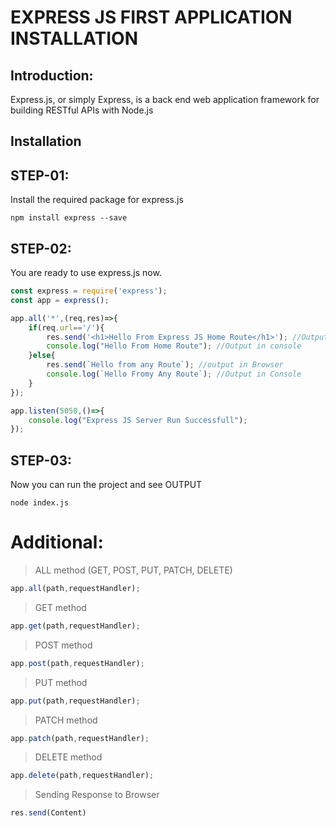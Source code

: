 # EXPRESS JS FIRST APPLICATION INSTALLATION
## Introduction:
Express.js, or simply Express, is a back end web application framework for building RESTful APIs with Node.js
## Installation
## STEP-01:
Install the required package for express.js
```shell
npm install express --save
```
## STEP-02:
You are ready to use express.js now. 
```javascript
const express = require('express');
const app = express();

app.all('*',(req,res)=>{
    if(req.url=='/'){
        res.send('<h1>Hello From Express JS Home Route</h1>'); //Output in Browser
        console.log("Hello From Home Route"); //Output in console
    }else{
        res.send(`Hello from any Route`); //output in Browser
        console.log(`Hello Fromy Any Route`); //Output in Console
    }
});

app.listen(5050,()=>{
    console.log("Express JS Server Run Successfull");
});
```

## STEP-03:
Now you can run the project and see OUTPUT
```shell
node index.js
```
# Additional:
>ALL method (GET, POST, PUT, PATCH, DELETE)
```javascript
app.all(path,requestHandler);
```
>GET method
```javascript
app.get(path,requestHandler);
```
>POST method
```javascript
app.post(path,requestHandler);
```
>PUT method
```javascript
app.put(path,requestHandler);
```

>PATCH method
```javascript
app.patch(path,requestHandler);
```

>DELETE method
```javascript
app.delete(path,requestHandler);
```

>Sending Response to Browser
```javascript
res.send(Content)
```